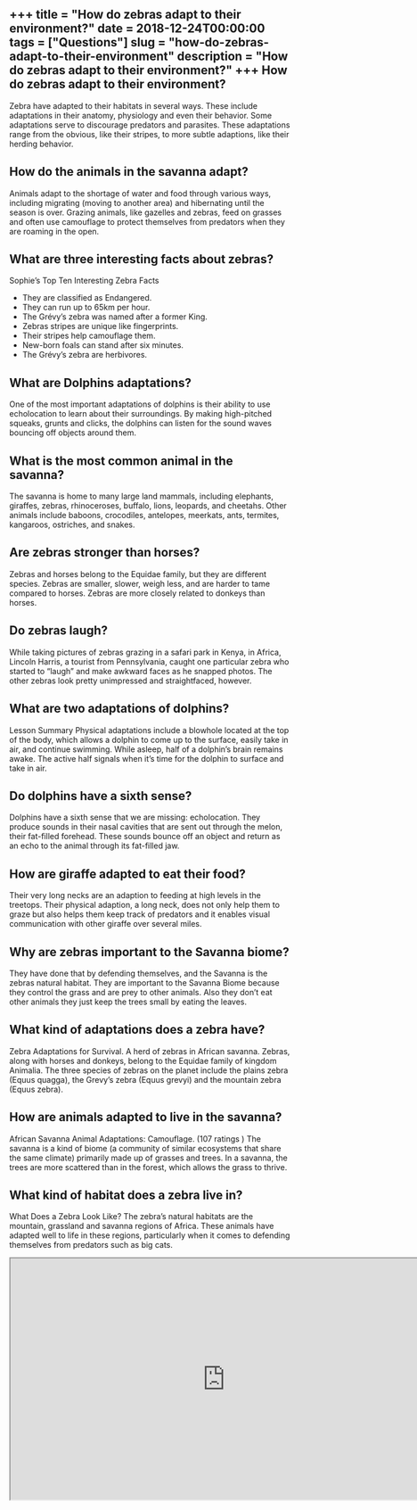 +++
title = "How do zebras adapt to their environment?"
date = 2018-12-24T00:00:00
tags = ["Questions"]
slug = "how-do-zebras-adapt-to-their-environment"
description = "How do zebras adapt to their environment?"
+++
How do zebras adapt to their environment?
-----------------------------------------

Zebra have adapted to their habitats in several ways. These include adaptations in their anatomy, physiology and even their behavior. Some adaptations serve to discourage predators and parasites. These adaptations range from the obvious, like their stripes, to more subtle adaptions, like their herding behavior.

How do the animals in the savanna adapt?
----------------------------------------

Animals adapt to the shortage of water and food through various ways, including migrating (moving to another area) and hibernating until the season is over. Grazing animals, like gazelles and zebras, feed on grasses and often use camouflage to protect themselves from predators when they are roaming in the open.

What are three interesting facts about zebras?
----------------------------------------------

Sophie’s Top Ten Interesting Zebra Facts

- They are classified as Endangered.
- They can run up to 65km per hour.
- The Grévy’s zebra was named after a former King.
- Zebras stripes are unique like fingerprints.
- Their stripes help camouflage them.
- New-born foals can stand after six minutes.
- The Grévy’s zebra are herbivores.

What are Dolphins adaptations?
------------------------------

One of the most important adaptations of dolphins is their ability to use echolocation to learn about their surroundings. By making high-pitched squeaks, grunts and clicks, the dolphins can listen for the sound waves bouncing off objects around them.

What is the most common animal in the savanna?
----------------------------------------------

The savanna is home to many large land mammals, including elephants, giraffes, zebras, rhinoceroses, buffalo, lions, leopards, and cheetahs. Other animals include baboons, crocodiles, antelopes, meerkats, ants, termites, kangaroos, ostriches, and snakes.

Are zebras stronger than horses?
--------------------------------

Zebras and horses belong to the Equidae family, but they are different species. Zebras are smaller, slower, weigh less, and are harder to tame compared to horses. Zebras are more closely related to donkeys than horses.

Do zebras laugh?
----------------

While taking pictures of zebras grazing in a safari park in Kenya, in Africa, Lincoln Harris, a tourist from Pennsylvania, caught one particular zebra who started to “laugh” and make awkward faces as he snapped photos. The other zebras look pretty unimpressed and straightfaced, however.

What are two adaptations of dolphins?
-------------------------------------

Lesson Summary Physical adaptations include a blowhole located at the top of the body, which allows a dolphin to come up to the surface, easily take in air, and continue swimming. While asleep, half of a dolphin’s brain remains awake. The active half signals when it’s time for the dolphin to surface and take in air.

Do dolphins have a sixth sense?
-------------------------------

Dolphins have a sixth sense that we are missing: echolocation. They produce sounds in their nasal cavities that are sent out through the melon, their fat-filled forehead. These sounds bounce off an object and return as an echo to the animal through its fat-filled jaw.

How are giraffe adapted to eat their food?
------------------------------------------

Their very long necks are an adaption to feeding at high levels in the treetops. Their physical adaption, a long neck, does not only help them to graze but also helps them keep track of predators and it enables visual communication with other giraffe over several miles.

Why are zebras important to the Savanna biome?
----------------------------------------------

They have done that by defending themselves, and the Savanna is the zebras natural habitat. They are important to the Savanna Biome because they control the grass and are prey to other animals. Also they don’t eat other animals they just keep the trees small by eating the leaves.

What kind of adaptations does a zebra have?
-------------------------------------------

Zebra Adaptations for Survival. A herd of zebras in African savanna. Zebras, along with horses and donkeys, belong to the Equidae family of kingdom Animalia. The three species of zebras on the planet include the plains zebra (Equus quagga), the Grevy’s zebra (Equus grevyi) and the mountain zebra (Equus zebra).

How are animals adapted to live in the savanna?
-----------------------------------------------

African Savanna Animal Adaptations: Camouflage. (107 ratings ) The savanna is a kind of biome (a community of similar ecosystems that share the same climate) primarily made up of grasses and trees. In a savanna, the trees are more scattered than in the forest, which allows the grass to thrive.

What kind of habitat does a zebra live in?
------------------------------------------

What Does a Zebra Look Like? The zebra’s natural habitats are the mountain, grassland and savanna regions of Africa. These animals have adapted well to life in these regions, particularly when it comes to defending themselves from predators such as big cats.

<iframe allow="accelerometer; autoplay; clipboard-write; encrypted-media; gyroscope; picture-in-picture" allowfullscreen="" class="__youtube_prefs__  epyt-is-override  no-lazyload" data-no-lazy="1" data-origheight="433" data-origwidth="770" data-skipgform_ajax_framebjll="" height="433" id="_ytid_54473" loading="lazy" src="https://www.youtube.com/embed/DnSTLQB__FY?enablejsapi=1&autoplay=0&cc_load_policy=0&cc_lang_pref=&iv_load_policy=1&loop=0&modestbranding=0&rel=1&fs=1&playsinline=0&autohide=2&theme=dark&color=red&controls=1&" title="YouTube player" width="770"></iframe>